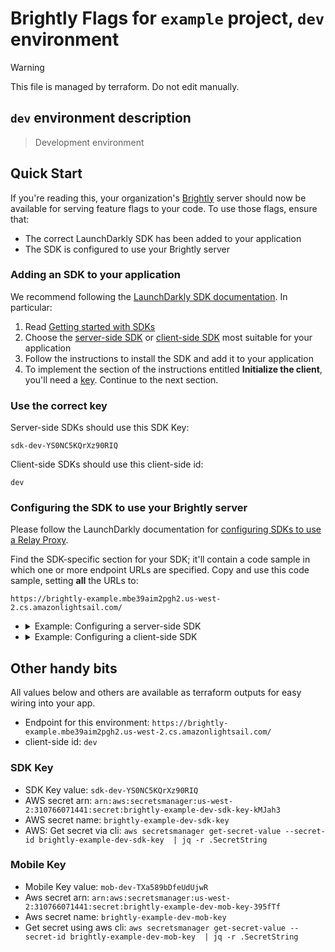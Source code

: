 # Brightly Flags for `example` project, `dev` environment

> [!WARNING]
> This file is managed by terraform. Do not edit manually.

## `dev` environment description

> Development environment

## Quick Start

If you're reading this, your organization's [Brightly](https://github.com/brightlyorg/brightly/wiki) server should now be available for serving feature flags to your code.
To use those flags, ensure that:
- The correct LaunchDarkly SDK has been added to your application
- The SDK is configured to use your Brightly server

### Adding an SDK to your application

We recommend following the [LaunchDarkly SDK documentation](https://docs.launchdarkly.com/sdk/). In particular:

1. Read [Getting started with SDKs](https://docs.launchdarkly.com/sdk/concepts/getting-started)
1. Choose the [server-side SDK](https://docs.launchdarkly.com/sdk/server-side) or [client-side SDK](https://docs.launchdarkly.com/sdk/client-side) most suitable for your application
1. Follow the instructions to install the SDK and add it to your application
1. To implement the section of the instructions entitled **Initialize the client**, you'll need a [key](https://docs.launchdarkly.com/sdk/concepts/client-side-server-side#keys). Continue to the next section.

### Use the correct key

Server-side SDKs should use this SDK Key:

```
sdk-dev-YS0NC5KQrXz90RIQ
```

Client-side SDKs should use this client-side id:
```
dev
```


### Configuring the SDK to use your Brightly server

Please follow the LaunchDarkly documentation for [configuring SDKs to use a Relay Proxy](https://docs.launchdarkly.com/sdk/features/relay-proxy-configuration/proxy-mode).

Find the SDK-specific section for your SDK; it'll contain a code sample in which one or more endpoint URLs are specified. Copy and use this code sample, setting **all** the URLs to:
```
https://brightly-example.mbe39aim2pgh2.us-west-2.cs.amazonlightsail.com/
```

- <details>
  <summary>Example: Configuring a server-side SDK</summary>

  Check out the LaunchDarkly [hello-go example](https://github.com/launchdarkly/hello-go) and modify the config as follows:

  ```golang
      brightlyConfig := ld.Config{
          ServiceEndpoints: ldcomponents.RelayProxyEndpoints("https://brightly-example.mbe39aim2pgh2.us-west-2.cs.amazonlightsail.com/"),
      }

      ldClient, err := ld.MakeCustomClient("sdk-dev-YS0NC5KQrXz90RIQ", brightlyConfig, 10*time.Second)
  ```
  </details>

- <details>
  <summary>Example: Configuring a client-side SDK</summary>

  Check out the LaunchDarkly [hello-js example](https://github.com/launchdarkly/hello-js) and modify the config as follows:

  ```javascript
        // Set clientSideID to your environment name
        const clientSideID = 'dev';

        // Set up the evaluation context.
        const context = {
          kind: 'user',
          key: 'example-user-key',
        };

        const options = {
          baseUrl: 'https://brightly-example.mbe39aim2pgh2.us-west-2.cs.amazonlightsail.com/',
          streamUrl: 'https://brightly-example.mbe39aim2pgh2.us-west-2.cs.amazonlightsail.com/',
          eventsUrl: 'https://brightly-example.mbe39aim2pgh2.us-west-2.cs.amazonlightsail.com/',
        };

        const ldclient = LDClient.initialize(clientSideID, context, options);
  ```
  </details>

## Other handy bits
All values below and others are available as terraform outputs for easy wiring into your app.

* Endpoint for this environment: `https://brightly-example.mbe39aim2pgh2.us-west-2.cs.amazonlightsail.com/`
* client-side id: `dev`

### SDK Key
* SDK Key value: `sdk-dev-YS0NC5KQrXz90RIQ`
* AWS secret arn: `arn:aws:secretsmanager:us-west-2:310766071441:secret:brightly-example-dev-sdk-key-kMJah3`
* AWS secret name: `brightly-example-dev-sdk-key`
* AWS: Get secret via cli: `aws secretsmanager get-secret-value --secret-id brightly-example-dev-sdk-key  | jq -r .SecretString`

### Mobile Key
* Mobile Key value: `mob-dev-TXa589bDfeUdUjwR`
* Aws secret arn: `arn:aws:secretsmanager:us-west-2:310766071441:secret:brightly-example-dev-mob-key-395fTf`
* Aws secret name: `brightly-example-dev-mob-key`
* Get secret using aws cli: `aws secretsmanager get-secret-value --secret-id brightly-example-dev-mob-key  | jq -r .SecretString`

